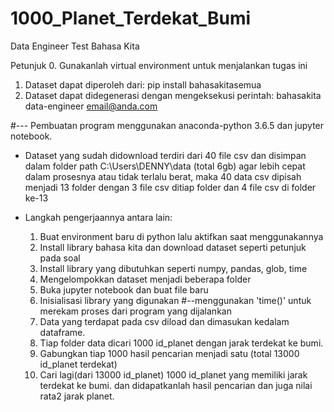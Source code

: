 # 1000_Planet_Terdekat_Bumi
Data Engineer Test Bahasa Kita

Petunjuk
0. Gunakanlah virtual environment untuk menjalankan tugas ini
1. Dataset dapat diperoleh dari:
   pip install bahasakitasemua
2. Dataset dapat didegenerasi dengan mengeksekusi perintah:
   bahasakita data-engineer email@anda.com

#--- Pembuatan program menggunakan anaconda-python 3.6.5 dan jupyter notebook. 

- Dataset yang sudah didownload terdiri dari 40 file csv dan disimpan dalam folder path C:\Users\DENNY\data (total 6gb)
agar lebih cepat dalam prosesnya atau tidak terlalu berat, maka 40 data csv dipisah menjadi 13 folder dengan 
3 file csv ditiap folder dan 4 file csv di folder ke-13 

- Langkah pengerjaannya antara lain:
  1. Buat environment baru di python lalu aktifkan saat menggunakannya
  2. Install library bahasa kita dan download dataset seperti petunjuk pada soal  
  3. Install library yang dibutuhkan seperti numpy, pandas, glob, time
  4. Mengelompokkan dataset menjadi beberapa folder
  5. Buka jupyter notebook dan buat file baru
  6. Inisialisasi library yang digunakan
  #--menggunakan 'time()' untuk merekam proses dari program yang dijalankan
  7. Data yang terdapat pada csv diload dan dimasukan kedalam dataframe.
  8. Tiap folder data dicari 1000 id_planet dengan jarak terdekat ke bumi.
  9. Gabungkan tiap 1000 hasil pencarian menjadi satu (total 13000 id_planet terdekat)
  10. Cari lagi(dari 13000 id_planet) 1000 id_planet yang memiliki jarak terdekat ke bumi. 
     dan didapatkanlah hasil pencarian dan juga nilai rata2 jarak planet.
